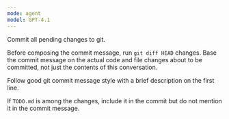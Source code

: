 ```yaml
---
mode: agent
model: GPT-4.1
---
```

Commit all pending changes to git.

Before composing the commit message, run `git diff HEAD` changes. Base the commit message on the actual code and file changes about to be committed, not just the contents of this conversation.

Follow good git commit message style with a brief description on the first line.

If `TODO.md` is among the changes, include it in the commit but do not mention it in the commit message.
